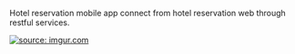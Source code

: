 Hotel reservation mobile app
connect from hotel reservation web through restful services.

<a href="https://imgur.com/Al8R6C8"><img src="https://i.imgur.com/Al8R6C8.png" title="source: imgur.com" /></a>
